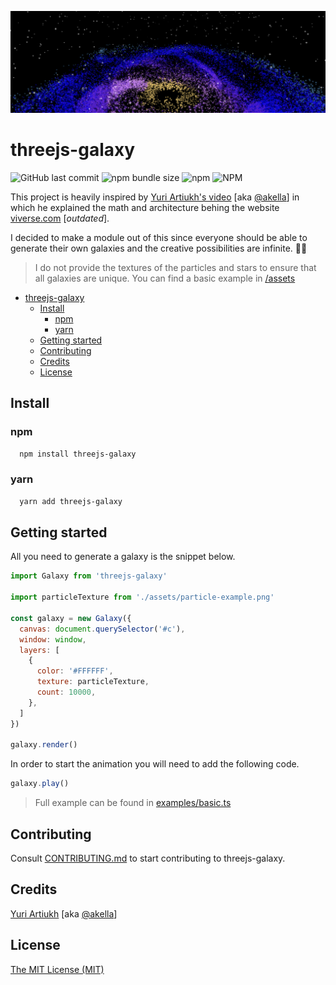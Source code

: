 ![Milkyway Galaxy](./assets/milkyway.png?raw=true "Screenshot of the galaxy generated using threejs-galaxy")

# threejs-galaxy

![GitHub last commit](https://img.shields.io/github/last-commit/ggwzrd/threejs-galaxy)
![npm bundle size](https://img.shields.io/bundlephobia/min/threejs-galaxy)
![npm](https://img.shields.io/npm/v/threejs-galaxy)
![NPM](https://img.shields.io/npm/l/threejs-galaxy)

This project is heavily inspired by [Yuri Artiukh's video](https://www.youtube.com/watch?v=o_bEveIFfoM) [aka [@akella](https://github.com/akella)] in which he explained the math and architecture behing the website [viverse.com](https://www.viverse.com/) [*outdated*].

I decided to make a module out of this since everyone should be able to generate their own galaxies and the creative possibilities are infinite. 👨‍🚀

> I do not provide the textures of the particles and stars to ensure that all galaxies are unique. You can find a basic example in [/assets](./assets/particle-example.png)

- [threejs-galaxy](#threejs-galaxy)
  - [Install](#install)
    - [npm](#npm)
    - [yarn](#yarn)
  - [Getting started](#getting-started)
  - [Contributing](#contributing)
  - [Credits](#credits)
  - [License](#license)

## Install

### npm

```bash
  npm install threejs-galaxy
```

### yarn

```bash
  yarn add threejs-galaxy
```

## Getting started

All you need to generate a galaxy is the snippet below.

```js
import Galaxy from 'threejs-galaxy'

import particleTexture from './assets/particle-example.png'

const galaxy = new Galaxy({
  canvas: document.querySelector('#c'),
  window: window,
  layers: [
    {
      color: '#FFFFFF',
      texture: particleTexture,
      count: 10000,
    },
  ]
})

galaxy.render()
```

In order to start the animation you will need to add the following code.

```js
galaxy.play()
```

> Full example can be found in [examples/basic.ts](src/examples/basic.ts)

## Contributing

Consult [CONTRIBUTING.md](./CONTRIBUTING.md) to start contributing to threejs-galaxy.

## Credits

[Yuri Artiukh](https://www.youtube.com/watch?v=o_bEveIFfoM) [aka [@akella](https://github.com/akella)]

## License

[The MIT License (MIT)](./LICENCE.txt)
